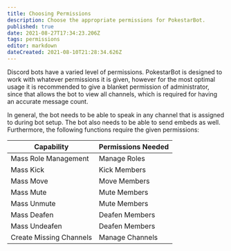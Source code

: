 ```yaml
---
title: Choosing Permissions
description: Choose the appropriate permissions for PokestarBot.
published: true
date: 2021-08-27T17:34:23.206Z
tags: permissions
editor: markdown
dateCreated: 2021-08-10T21:28:34.626Z
---
```


Discord bots have a varied level of permissions. PokestarBot is designed to work with whatever permissions it is given, however for the most optimal usage it is recommended to give a blanket permission of administrator, since that allows the bot to view all channels, which is required for having an accurate message count.

In general, the bot needs to be able to speak in any channel that is assigned to during bot setup. The bot also needs to be able to send embeds as well. Furthermore, the following functions require the given permissions:

| **Capability** | **Permissions Needed** |
| --- | --- |
| Mass Role Management | Manage Roles |
| Mass Kick | Kick Members |
| Mass Move | Move Members |
| Mass Mute | Mute Members |
| Mass Unmute | Mute Members |
| Mass Deafen | Deafen Members |
| Mass Undeafen | Deafen Members |
| Create Missing Channels | Manage Channels |